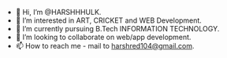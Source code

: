 - 👋 Hi, I’m @HARSHHHULK.
- 👀 I’m interested in ART, CRICKET and WEB Development.
- 🌱 I’m currently pursuing B.Tech INFORMATION TECHNOLOGY.
- 💞️ I’m looking to collaborate on web/app development.
- 📫 How to reach me - mail to harshred104@gmail.com.

<!---
HARSHHHULK/HARSHHHULK is a ✨ special ✨ repository because its `README.md` (this file) appears on your GitHub profile.
You can click the Preview link to take a look at your changes.
--->

<!-- hello !!! -->